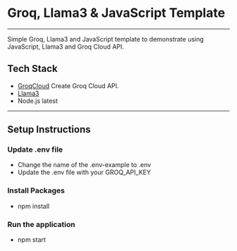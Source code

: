 # Groq, Llama3 & JavaScript Template
---

Simple Groq, Llama3 and JavaScript template to demonstrate using JavaScript, Llama3 and Groq Cloud API.

## Tech Stack

- [GroqCloud](https://console.groq.com/login) Create Groq Cloud API.
- [Llama3](https://llama.meta.com/llama3/)
- Node.js latest
---


## Setup Instructions

### Update .env file

- Change the name of the .env-example to .env
- Update the .env file with your GROQ_API_KEY

### Install Packages

- npm install

### Run the application

- npm start

